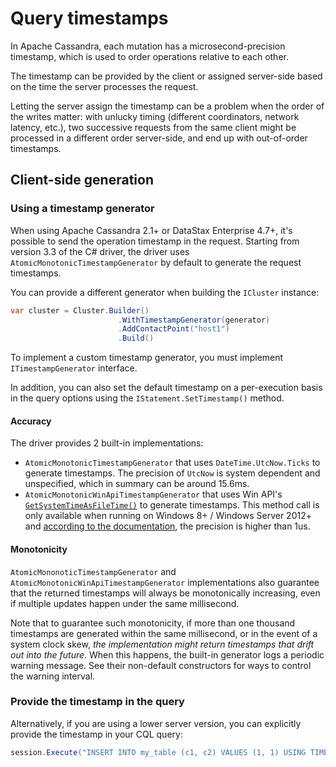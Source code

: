 # Query timestamps

In Apache Cassandra, each mutation has a microsecond-precision timestamp, which is used to order operations relative to
each other.

The timestamp can be provided by the client or assigned server-side based on the time the server processes the request.

Letting the server assign the timestamp can be a problem when the order of the writes matter: with unlucky
timing (different coordinators, network latency, etc.), two successive requests from the same client might be
processed in a different order server-side, and end up with out-of-order timestamps.

## Client-side generation

### Using a timestamp generator

When using Apache Cassandra 2.1+ or DataStax Enterprise 4.7+, it's possible to send the operation timestamp in the
request. Starting from version 3.3 of the C# driver, the driver uses `AtomicMonotonicTimestampGenerator` 
by default to generate the request timestamps.

You can provide a different generator when building the `ICluster` instance:

```csharp
var cluster = Cluster.Builder()
                        .WithTimestampGenerator(generator)
                        .AddContactPoint("host1")
                        .Build()
```

To implement a custom timestamp generator, you must implement `ITimestampGenerator` interface.

In addition, you can also set the default timestamp on a per-execution basis in the query options using the
`IStatement.SetTimestamp()` method.

#### Accuracy

The driver provides 2 built-in implementations:

- `AtomicMonotonicTimestampGenerator` that uses `DateTime.UtcNow.Ticks` to generate timestamps. The precision
of `UtcNow` is system dependent and unspecified, which in summary can be around 15.6ms.
- `AtomicMonotonicWinApiTimestampGenerator` that uses Win API's [`GetSystemTimeAsFileTime()`][win-api] to generate
timestamps. This method call is only available when running on Windows 8+ / Windows Server 2012+ and [according
to the documentation][win-api], the precision is higher than 1us.

#### Monotonicity

`AtomicMononoticTimestampGenerator` and `AtomicMonotonicWinApiTimestampGenerator` implementations also guarantee
that the returned timestamps will always be monotonically increasing, even if multiple updates happen under the
same millisecond.

Note that to guarantee such monotonicity, if more than one thousand timestamps are generated within the same
millisecond, or in the event of a system clock skew, _the implementation might return timestamps that drift out into
the future_. When this happens, the built-in generator logs a periodic warning message. See their non-default
constructors for ways to control the warning interval.

[win-api]: https://msdn.microsoft.com/en-us/library/windows/desktop/hh706895.aspx


### Provide the timestamp in the query

Alternatively, if you are using a lower server version, you can explicitly provide the timestamp in your CQL query:

```csharp
session.Execute("INSERT INTO my_table (c1, c2) VALUES (1, 1) USING TIMESTAMP 1482156745633040");
```